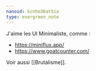 ```yaml
---
nanoid: kcnho36at5ia
type: evergreen_note
---
```

J'aime les UI Minimaliste, comme :

- https://miniflux.app/
- https://www.goatcounter.com/

Voir aussi [[Brutalisme]].
